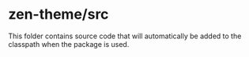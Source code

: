 # zen-theme/src

This folder contains source code that will automatically be added to the classpath when
the package is used.
